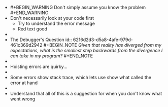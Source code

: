 - #+BEGIN_WARNING
  Don't simply assume you know the problem
  #+END_WARNING
- Don't necessarily look at your code first
	- Try to understand the error message
	- Red text good
-
- The Debugger's Question
  id:: 6216d2d3-d5a8-4afe-979d-461c369d2942
  #+BEGIN_NOTE
  *Given that reality has diverged from my expectations, what is the smallest step backwards from the divergence I can take in my program?*
  #+END_NOTE
-
- Hoisting errors are quirky...
-
- Some errors show stack trace, which lets use show what called the error at hand
-
- Understand that all of this is a suggestion for when you don't know what went wrong